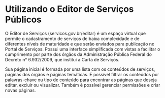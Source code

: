 # Utilizando o Editor de Serviços Públicos

O Editor de Serviços (servicos.gov.br/editar) é um espaço virtual que permite o cadastramento de serviços de baixa complexidade e de diferentes níveis de maturidade e que serão enviados para publicação no Portal de Serviços. Possui uma interface simplificada com vistas a facilitar o cumprimento por parte dos órgãos da Administração Pública Federal do Decreto n° 6.932/2009, que institui a Carta de Serviços.

Sua página inicial é formada por uma lista com os conteúdos de serviços, páginas dos órgãos e páginas temáticas. É possível filtrar os conteúdos por palavras-chave ou tipo de conteúdo para encontrar as páginas que deseja editar, excluir ou visualizar. Também é possível gerenciar permissões e criar novas páginas.